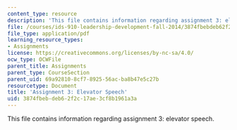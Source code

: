 ```yaml
---
content_type: resource
description: 'This file contains information regarding assignment 3: elevator speech.'
file: /courses/ids-910-leadership-development-fall-2014/3874fbebdeb62f2c17ae3cf8b1961a3a_MITESD_801F14_Assign3.pdf
file_type: application/pdf
learning_resource_types:
- Assignments
license: https://creativecommons.org/licenses/by-nc-sa/4.0/
ocw_type: OCWFile
parent_title: Assignments
parent_type: CourseSection
parent_uid: 69a92810-8cf7-8925-56ac-ba8b47e5c27b
resourcetype: Document
title: 'Assignment 3: Elevator Speech'
uid: 3874fbeb-deb6-2f2c-17ae-3cf8b1961a3a
---
```

This file contains information regarding assignment 3: elevator speech.